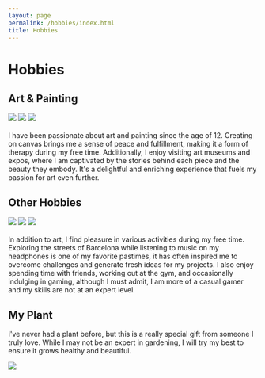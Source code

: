 ```yaml
---
layout: page
permalink: /hobbies/index.html
title: Hobbies
---
```


# Hobbies

## Art & Painting

<div class="third">
<img src="/images/Art1.jpg">
<img src="/images/Art2.jpg">
<img src="/images/Art3.jpg">
</div>
<br>I have been passionate about art and painting since the age of 12. Creating on canvas brings me a sense of peace and fulfillment, making it a form of therapy during my free time. Additionally, I enjoy visiting art museums and expos, where I am captivated by the stories behind each piece and the beauty they embody. It's a delightful and enriching experience that fuels my passion for art even further.




## Other Hobbies

<div class="third">
<img src="/images/Hobbies1.jpg">
<img src="/images/Hobbies2.jpg">
<img src="/images/Hobbies3.jpg">
</div>
<br>
In addition to art, I find pleasure in various activities during my free time. Exploring the streets of Barcelona while listening to music on my headphones is one of my favorite pastimes, it has often inspired me to overcome challenges and generate fresh ideas for my projects. I also enjoy spending time with friends, working out at the gym, and occasionally indulging in gaming, although I must admit, I am more of a casual gamer and my skills are not at an expert level.


## My Plant

I've never had a plant before, but this is a really special gift from someone I truly love. While I may not be an expert in gardening, I will try my best to ensure it grows healthy and beautiful.


<div>
<img src="/images/Aka.JPG">
</div>
